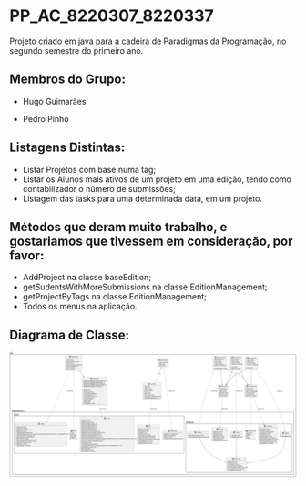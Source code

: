 # PP_AC_8220307_8220337
Projeto criado em java para a cadeira de Paradigmas da Programação, no segundo semestre do primeiro ano. 


## Membros do Grupo:
 * Hugo Guimarães

 * Pedro Pinho

## Listagens Distintas:
 * Listar Projetos com base numa tag;
 * Listar os Alunos mais ativos de um projeto em uma edição, tendo como contabilizador o número de submissões;
 * Listagem das tasks para uma determinada data, em um projeto.

## Métodos que deram muito trabalho, e gostariamos que tivessem em consideração, por favor:
 * AddProject na classe baseEdition;
 * getSudentsWithMoreSubmissions na classe EditionManagement;
 * getProjectByTags na classe EditionManagement;
 * Todos os menus na aplicação.

## Diagrama de Classe:
<img title="ClassDiagram" alt="ClassDiagram" src="DiagramClasses.svg">
